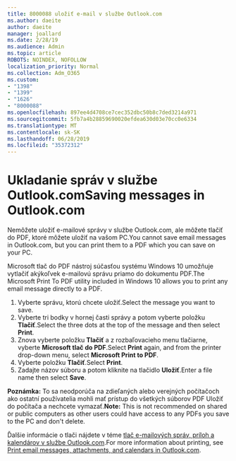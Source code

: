 ```yaml
---
title: 8000088 uložiť e-mail v službe Outlook.com
ms.author: daeite
author: daeite
manager: joallard
ms.date: 2/28/19
ms.audience: Admin
ms.topic: article
ROBOTS: NOINDEX, NOFOLLOW
localization_priority: Normal
ms.collection: Adm_O365
ms.custom:
- "1398"
- "1399"
- "1626"
- "8000088"
ms.openlocfilehash: 897ee4d4708ce7cec352dbc50b8c7ded3214a971
ms.sourcegitcommit: 5fb7a4b28859690020efdea630d03e70cc0e6334
ms.translationtype: MT
ms.contentlocale: sk-SK
ms.lasthandoff: 06/28/2019
ms.locfileid: "35372312"
---
```

# <a name="saving-messages-in-outlookcom"></a><span data-ttu-id="a3681-102">Ukladanie správ v službe Outlook.com</span><span class="sxs-lookup"><span data-stu-id="a3681-102">Saving messages in Outlook.com</span></span>

<span data-ttu-id="a3681-103">Nemôžete uložiť e-mailové správy v službe Outlook.com, ale môžete tlačiť do PDF, ktoré môžete uložiť na vašom PC.</span><span class="sxs-lookup"><span data-stu-id="a3681-103">You cannot save email messages in Outlook.com, but you can print them to a PDF which you can save on your PC.</span></span>

<span data-ttu-id="a3681-104">Microsoft tlač do PDF nástroj súčasťou systému Windows 10 umožňuje vytlačiť akýkoľvek e-mailovú správu priamo do dokumentu PDF.</span><span class="sxs-lookup"><span data-stu-id="a3681-104">The Microsoft Print To PDF utility included in Windows 10 allows you to print any email message directly to a PDF.</span></span>

1. <span data-ttu-id="a3681-105">Vyberte správu, ktorú chcete uložiť.</span><span class="sxs-lookup"><span data-stu-id="a3681-105">Select the message you want to save.</span></span>
2. <span data-ttu-id="a3681-106">Vyberte tri bodky v hornej časti správy a potom vyberte položku **Tlačiť**.</span><span class="sxs-lookup"><span data-stu-id="a3681-106">Select the three dots at the top of the message and then select **Print**.</span></span>
3. <span data-ttu-id="a3681-107">Znova vyberte položku **Tlačiť** a z rozbaľovacieho menu tlačiarne, vyberte **Microsoft tlač do PDF**.</span><span class="sxs-lookup"><span data-stu-id="a3681-107">Select **Print** again, and from the printer drop-down menu, select **Microsoft Print to PDF**.</span></span>
4. <span data-ttu-id="a3681-108">Vyberte položku **Tlačiť**.</span><span class="sxs-lookup"><span data-stu-id="a3681-108">Select **Print**.</span></span>
5. <span data-ttu-id="a3681-109">Zadajte názov súboru a potom kliknite na tlačidlo **Uložiť**.</span><span class="sxs-lookup"><span data-stu-id="a3681-109">Enter a file name then select **Save**.</span></span>

<span data-ttu-id="a3681-110">**Poznámka:** To sa neodporúča na zdieľaných alebo verejných počítačoch ako ostatní používatelia mohli mať prístup do všetkých súborov PDF Uložiť do počítača a nechcete vymazať.</span><span class="sxs-lookup"><span data-stu-id="a3681-110">**Note:** This is not recommended on shared or public computers as other users could have access to any PDFs you save to the PC and don't delete.</span></span>

<span data-ttu-id="a3681-111">Ďalšie informácie o tlači nájdete v téme [tlač e-mailových správ, príloh a kalendárov v službe Outlook.com](https://support.office.com/article/c835b8e5-b310-4cab-ac15-b6eb95149855).</span><span class="sxs-lookup"><span data-stu-id="a3681-111">For more information about printing, see [Print email messages, attachments, and calendars in Outlook.com](https://support.office.com/article/c835b8e5-b310-4cab-ac15-b6eb95149855).</span></span>